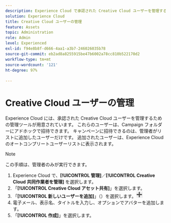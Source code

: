 ```yaml
---
description: Experience Cloud で承認された Creative Cloud ユーザーを管理するための管理ツールについて説明します。
solution: Experience Cloud
title: Creative Cloud ユーザーの管理
feature: Assets
topic: Administration
role: Admin
level: Experienced
exl-id: f94e8b8f-d666-4aa1-a3b7-246026035b78
source-git-commit: eb2ad8a8255915be47b6002a78cc810b522170d2
workflow-type: tm+mt
source-wordcount: '121'
ht-degree: 97%

---
```


# Creative Cloud ユーザーの管理

Experience Cloud には、承認された Creative Cloud ユーザーを管理するための管理ツールが用意されています。 これらのユーザーは、Campaign フォルダーにアドホックで招待できます。 キャンペーンに招待できるのは、管理者がリストに追加したユーザーだけです。 追加されたユーザーは、Experience Cloud のオートコンプリートユーザーリストに表示されます。

>[!NOTE]
>
>この手順は、管理者のみが実行できます。

1. Experience Cloud で、**[!UICONTROL 管理]**／**[!UICONTROL Creative Cloud 共同作業者を管理]** を選択します。
1. 「**[!UICONTROL Creative Cloud アセット共有]**」を選択します。
1. 「**[!UICONTROL 新しいユーザーを追加]**」（）を選択します。![新規ユーザーの追加](assets/mac_add_icon.png)
1. 電子メール、表示名、タイトルを入力し、オプションでアバターを追加します。
1. 「**[!UICONTROL 作成]**」を選択します。
